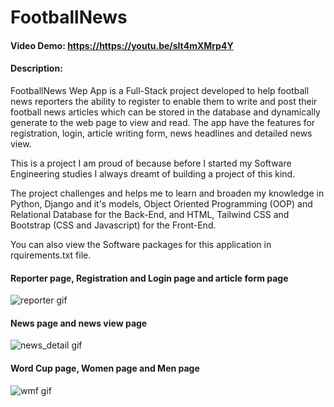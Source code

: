 # FootballNews

#### Video Demo: <https://https://youtu.be/slt4mXMrp4Y>

#### Description:
FootballNews Wep App is a Full-Stack project developed to help football news reporters the ability to register to enable them to write and post their football news articles which can be stored in the database and dynamically generate to the web page to view and read. The app have the features for registration, login, article writing form, news headlines and detailed news view.

This is a project I am proud of because before I started my Software Engineering studies I always dreamt of building a project of this kind. 

The project challenges and helps me to learn and broaden my knowledge in Python, Django and it's models, Object Oriented Programming (OOP) and Relational Database for the Back-End, and HTML, Tailwind CSS and Bootstrap (CSS and Javascript) for the Front-End.

You can also view the Software packages for this application in rquirements.txt file.

#### Reporter page, Registration and Login page and article form page
![reporter gif](https://user-images.githubusercontent.com/101418845/208290062-eb7b5399-da41-4909-8c78-ec58f9a9f616.gif)

#### News page and news view page
![news_detail gif](https://user-images.githubusercontent.com/101418845/208290068-b373184b-3e21-4f95-998d-56e52647f56e.gif)


#### Word Cup page, Women page and Men page
![wmf gif](https://user-images.githubusercontent.com/101418845/208290070-81a56acc-df1d-4e28-9b0b-59c82f3e8221.gif)
